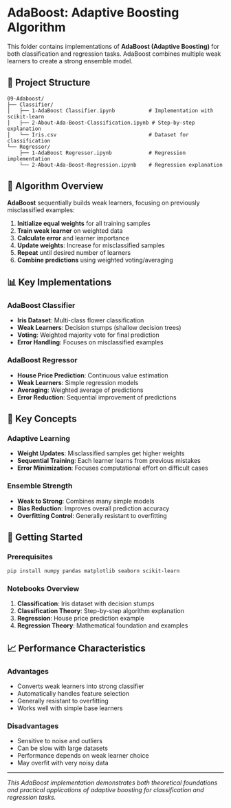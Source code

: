 # AdaBoost: Adaptive Boosting Algorithm

This folder contains implementations of **AdaBoost (Adaptive Boosting)** for both classification and regression tasks. AdaBoost combines multiple weak learners to create a strong ensemble model.

## 📁 Project Structure

```
09-Adaboost/
├── Classifier/
│   ├── 1-AdaBoost Classifier.ipynb           # Implementation with scikit-learn
│   ├── 2-About-Ada-Boost-Classification.ipynb # Step-by-step explanation
│   └── Iris.csv                              # Dataset for classification
└── Regressor/
    ├── 1-AdaBoost Regressor.ipynb            # Regression implementation
    └── 2-About-Ada-Boost-Regression.ipynb    # Regression explanation
```

## 🔧 Algorithm Overview

**AdaBoost** sequentially builds weak learners, focusing on previously misclassified examples:

1. **Initialize equal weights** for all training samples
2. **Train weak learner** on weighted data
3. **Calculate error** and learner importance
4. **Update weights**: Increase for misclassified samples
5. **Repeat** until desired number of learners
6. **Combine predictions** using weighted voting/averaging

## 📊 Key Implementations

### **AdaBoost Classifier**
- **Iris Dataset**: Multi-class flower classification
- **Weak Learners**: Decision stumps (shallow decision trees)
- **Voting**: Weighted majority vote for final prediction
- **Error Handling**: Focuses on misclassified examples

### **AdaBoost Regressor**
- **House Price Prediction**: Continuous value estimation
- **Weak Learners**: Simple regression models
- **Averaging**: Weighted average of predictions
- **Error Reduction**: Sequential improvement of predictions

## 🎯 Key Concepts

### **Adaptive Learning**
- **Weight Updates**: Misclassified samples get higher weights
- **Sequential Training**: Each learner learns from previous mistakes
- **Error Minimization**: Focuses computational effort on difficult cases

### **Ensemble Strength**
- **Weak to Strong**: Combines many simple models
- **Bias Reduction**: Improves overall prediction accuracy
- **Overfitting Control**: Generally resistant to overfitting

## 🚀 Getting Started

### **Prerequisites**
```bash
pip install numpy pandas matplotlib seaborn scikit-learn
```

### **Notebooks Overview**
1. **Classification**: Iris dataset with decision stumps
2. **Classification Theory**: Step-by-step algorithm explanation
3. **Regression**: House price prediction example
4. **Regression Theory**: Mathematical foundation and examples

## 📈 Performance Characteristics

### **Advantages**
- Converts weak learners into strong classifier
- Automatically handles feature selection
- Generally resistant to overfitting
- Works well with simple base learners

### **Disadvantages**
- Sensitive to noise and outliers
- Can be slow with large datasets
- Performance depends on weak learner choice
- May overfit with very noisy data

---

*This AdaBoost implementation demonstrates both theoretical foundations and practical applications of adaptive boosting for classification and regression tasks.*